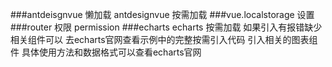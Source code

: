 ###antdeisgnvue 懒加载
antdesignvue  按需加载
###vue.localstorage 设置
###router 权限
permission
###echarts 
echarts 按需加载 如果引入有报错缺少相关组件可以 去echarts官网查看示例中的完整按需引入代码 引入相关的图表组件 具体使用方法和数据格式可以查看echarts官网 
